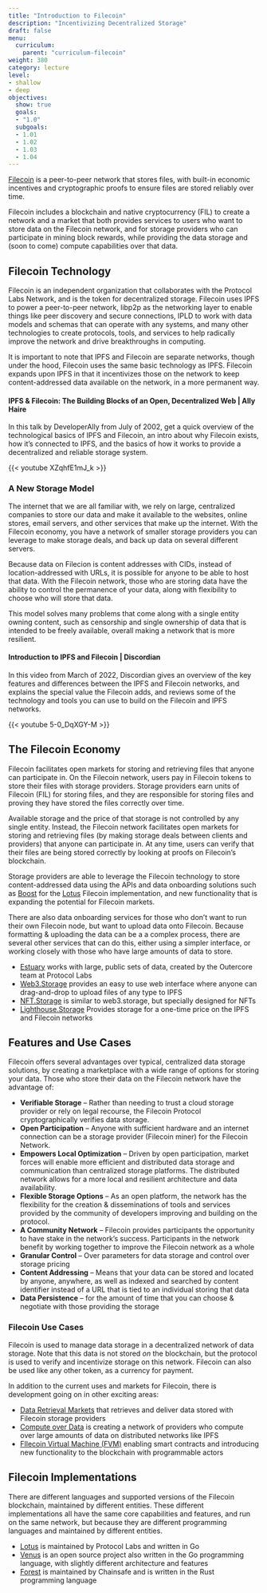 ```yaml
---
title: "Introduction to Filecoin"
description: "Incentivizing Decentralized Storage"
draft: false
menu:
  curriculum:
    parent: "curriculum-filecoin"
weight: 380
category: lecture
level:
- shallow
- deep
objectives:
  show: true
  goals:
  - "1.0"
  subgoals:
  - 1.01
  - 1.02
  - 1.03
  - 1.04
---
```


[Filecoin](https://docs.filecoin.io/) is a peer-to-peer network that stores files, with built-in economic incentives and cryptographic proofs to ensure files are stored reliably over time.

Filecoin includes a blockchain and native cryptocurrency (FIL) to create a network and a market that both provides services to users who want to store data on the Filecoin network, and for storage providers who can participate in mining block rewards, while providing the data storage and (soon to come) compute capabilities over that data.

## Filecoin Technology

Filecoin is an independent organization that collaborates with the Protocol Labs Network, and is the token for decentralized storage. Filecoin uses IPFS to power a peer-to-peer network, libp2p as the networking layer to enable things like peer discovery and secure connections, IPLD to work with data models and schemas that can operate with any systems, and many other technologies to create protocols, tools, and services to help radically improve the network and drive breakthroughs in computing.

It is important to note that IPFS and Filecoin are separate networks, though under the hood, Filecoin uses the same basic technology as IPFS. Filecoin expands upon IPFS in that it incentivizes those on the network to keep content-addressed data available on the network, in a more permanent way.


#### IPFS & Filecoin: The Building Blocks of an Open, Decentralized Web | Ally Haire

In this talk by DeveloperAlly from July of 2002, get a quick overview of the technological basics of IPFS and Filecoin, an intro about why Filecoin exists, how it’s connected to IPFS, and the basics of how it works to provide a decentralized and reliable storage system.

{{< youtube XZqhfE1mJ_k >}}

### A New Storage Model

The internet that we are all familiar with, we rely on large, centralized companies to store our data and make it available to the websites, online stores, email servers, and other services that make up the internet. With the Filecoin economy, you have a network of smaller storage providers you can leverage to make storage deals, and back up data on several different servers.

Because data on Filecion is content addresses with CIDs, instead of location-addressed with URLs, it is possible for anyone to be able to host that data. With the Filecoin network, those who are storing data have the ability to control the permanence of your data, along with flexibility to choose who will store that data.

This model solves many problems that come along with a single entity owning content, such as censorship and single ownership of data that is intended to be freely available, overall making a network that is more resilient.


#### Introduction to IPFS and Filecoin | Discordian

In this video from March of 2022, Discordian gives an overview of the key features and differences between the IPFS and Filecoin networks, and explains the special value the Filecoin adds, and reviews some of the technology and tools you can use to build on the Filecoin and IPFS networks.

{{< youtube 5-0_DqXGY-M >}}

## The Filecoin Economy

Filecoin facilitates open markets for storing and retrieving files that anyone can participate in. On the Filecoin network, users pay in Filecoin tokens to store their files with storage providers. Storage providers earn units of Filecoin (FIL) for storing files, and they are responsible for storing files and proving they have stored the files correctly over time.

Available storage and the price of that storage is not controlled by any single entity. Instead, the Filecoin network facilitates open markets for storing and retrieving files (by making storage deals between clients and providers) that anyone can participate in. At any time, users can verify that their files are being stored correctly by looking at proofs on Filecoin’s blockchain.

Storage providers are able to leverage the Filecoin technology to store content-addressed data using the APIs and data onboarding solutions such as [Boost](https://boost.filecoin.io/) for the [Lotus](https://lotus.filecoin.io/) Filecoin implementation, and new functionality that is expanding the potential for Filecoin markets.

There are also data onboarding services for those who don’t want to run their own Filecoin node, but want to upload data onto Filecoin. Because formatting & uploading the data can be a a complex process, there are several other services that can do this, either using a simpler interface, or working closely with those who have large amounts of data to store.

* [Estuary](https://estuary.tech/) works with large, public sets of data, created by the Outercore team at Protocol Labs
* [Web3.Storage](https://web3.storage/) provides an easy to use web interface where anyone can drag-and-drop to upload files of any type to IPFS
* [NFT.Storage](https://nft.storage/) is similar to web3.storage, but specially designed for NFTs
* [Lighthouse.Storage](https://www.lighthouse.storage/) Provides storage for a one-time price on the IPFS and Filecoin networks

## Features and Use Cases

Filecoin offers several advantages over typical, centralized data storage solutions, by creating a marketplace with a wide range of options for storing your data. Those who store their data on the Filecoin network have the advantage of:

* **Verifiable Storage** – Rather than needing to trust a cloud storage provider or rely on legal recourse, the Filecoin Protocol cryptographically verifies data storage.
* **Open Participation** – Anyone with sufficient hardware and an internet connection can be a storage provider (Filecoin miner) for the Filecoin Network.
* **Empowers Local Optimization** – Driven by open participation, market forces will enable more efficient and distributed data storage and communication than centralized storage platforms. The distributed network allows for a more local and resilient architecture and data availability.
* **Flexible Storage Options** – As an open platform, the network has the flexibility for the creation & disseminations of tools and services provided by the community of developers improving and building on the protocol.
* **A Community Network** – Filecoin provides participants the opportunity to have stake in the networkʼs success. Participants in the network benefit by working together to improve the Filecoin network as a whole
* **Granular Control** – Over parameters for data storage and control over storage pricing
* **Content Addressing** – Means that your data can be stored and located by anyone, anywhere, as well as indexed and searched by content identifier instead of a URL that is tied to an individual storing that data
* **Data Persistence** – for the amount of time that you can choose & negotiate with those providing the storage


### Filecoin Use Cases

Filecoin is used to manage data storage in a decentralized network of data storage. Note that this data is not stored _on_ the blockchain, but the protocol is used to verify and incentivize storage on this network. Filecoin can also be used like any other token, as a currency for payment.

In addition to the current uses and markets for Filecoin, there is development going on in other exciting areas:
* [Data Retrieval Markets](https://retrieval.market/) that retrieves and deliver data stored with Filecoin storage providers
* [Compute over Data](https://www.cod.cloud/) is creating a network of providers who compute over large amounts of data on distributed networks like IPFS
* [FIlecoin Virtual Machine (FVM)](https://fvm.filecoin.io/) enabling smart contracts and introducing new functionality to the blockchain with programmable actors


## Filecoin Implementations

There are different languages and supported versions of the Filecoin blockchain, maintained by different entities. These different implementations all have the same core capabilities and features, and run on the same network, but because they are different programming languages and maintained by different entities.
* [Lotus](https://lotus.filecoin.io/) is maintained by Protocol Labs and written in Go
* [Venus](https://github.com/filecoin-project/venus) is an open source project also written in the Go programming language, with slightly different architecture and features
* [Forest](https://github.com/ChainSafe/forest) is maintained by Chainsafe and is written in the Rust programming language
